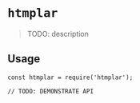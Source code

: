 # `htmplar`

> TODO: description

## Usage

```
const htmplar = require('htmplar');

// TODO: DEMONSTRATE API
```
